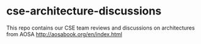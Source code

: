 # cse-architecture-discussions
This repo contains our CSE team reviews and discussions on architectures from AOSA http://aosabook.org/en/index.html
